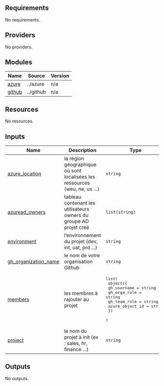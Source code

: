 <!-- BEGIN_TF_DOCS -->
## Requirements

No requirements.

## Providers

No providers.

## Modules

| Name | Source | Version |
|------|--------|---------|
| <a name="module_azure"></a> [azure](#module\_azure) | ../azure | n/a |
| <a name="module_github"></a> [github](#module\_github) | ../github | n/a |

## Resources

No resources.

## Inputs

| Name | Description | Type | Default | Required |
|------|-------------|------|---------|:--------:|
| <a name="input_azure_location"></a> [azure\_location](#input\_azure\_location) | la région géographique où sont localisées les ressources (weu, ne, us ...) | `string` | `"weu"` | no |
| <a name="input_azuread_owners"></a> [azuread\_owners](#input\_azuread\_owners) | tableau contenant les utilisateurs owners du groupe AD projet créé | `list(string)` | <pre>[<br>  "c9e54d7d-b96b-42f1-b1cc-3484fd8a4c72",<br>  "1aa50c3d-4552-40f2-9aed-2395a218e5f0"<br>]</pre> | no |
| <a name="input_environment"></a> [environment](#input\_environment) | l’environnement du projet (dev, int, uat, prd ...) | `string` | `"dev"` | no |
| <a name="input_gh_organization_name"></a> [gh\_organization\_name](#input\_gh\_organization\_name) | le nom de votre organisation Github | `string` | `"bi-kuruyia"` | no |
| <a name="input_members"></a> [members](#input\_members) | les membres à rajouter au projet | <pre>list(<br>    object({<br>      gh_username     = string<br>      gh_orga_role    = string<br>      gh_team_role    = string<br>      azure_object_id = string<br>    })<br>  )</pre> | n/a | yes |
| <a name="input_project"></a> [project](#input\_project) | le nom du projet à init (ex : sales, hr, finance ...) | `string` | n/a | yes |

## Outputs

No outputs.
<!-- END_TF_DOCS -->